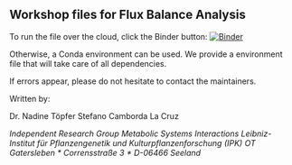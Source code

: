 ## Workshop files for Flux Balance Analysis

To run the file over the cloud, click the Binder button:
[![Binder](https://mybinder.org/badge_logo.svg)](https://mybinder.org/v2/gh/Toepfer-Lab/workshop_GCB_2021/master?labpath=main.ipynb)

Otherwise, a Conda environment can be used. We provide a environment file
that will take care of all dependencies.

If errors appear, please do not hesitate to contact the maintainers.


Written by:

Dr. Nadine Töpfer
Stefano Camborda La Cruz


*Independent Research Group
Metabolic Systems Interactions
Leibniz-Institut für Pflanzengenetik und Kulturpflanzenforschung (IPK)
OT Gatersleben * Corrensstraße 3 * D-06466 Seeland*

